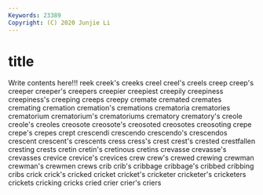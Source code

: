```yaml
---
Keywords: 23389
Copyright: (C) 2020 Junjie Li
---
```


# title

Write contents here!!!
reek 
creek's 
creeks 
creel 
creel's 
creels 
creep 
creep's 
creeper 
creeper's
creepers 
creepier 
creepiest 
creepily 
creepiness 
creepiness's 
creeping 
creeps 
creepy 
cremate
cremated 
cremates 
cremating 
cremation 
cremation's 
cremations 
crematoria 
crematories 
crematorium 
crematorium's
crematoriums 
crematory 
crematory's 
creole 
creole's 
creoles 
creosote 
creosote's 
creosoted 
creosotes
creosoting 
crepe 
crepe's 
crepes 
crept 
crescendi 
crescendo 
crescendo's 
crescendos 
crescent
crescent's 
crescents 
cress 
cress's 
crest 
crest's 
crested 
crestfallen 
cresting 
crests
cretin 
cretin's 
cretinous 
cretins 
crevasse 
crevasse's 
crevasses 
crevice 
crevice's 
crevices
crew 
crew's 
crewed 
crewing 
crewman 
crewman's 
crewmen 
crews 
crib 
crib's
cribbage 
cribbage's 
cribbed 
cribbing 
cribs 
crick 
crick's 
cricked 
cricket 
cricket's
cricketer 
cricketer's 
cricketers 
crickets 
cricking 
cricks 
cried 
crier 
crier's 
criers
